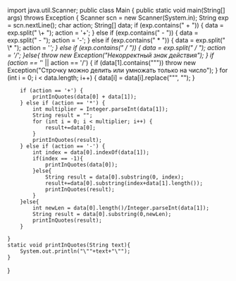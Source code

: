 import java.util.Scanner;
public class Main {
    public static void main(String[] args) throws Exception {
        Scanner scn = new Scanner(System.in);
        String exp = scn.nextLine();
        char action;
        String[] data;
        if (exp.contains(" + ")) {
            data = exp.split(" \\+ ");
            action = '+';
        } else if (exp.contains(" - ")) {
            data = exp.split(" - ");
            action = '-';
        } else if (exp.contains(" * ")) {
            data = exp.split(" \\* ");
            action = '*';
        } else if (exp.contains(" / ")) {
            data = exp.split(" / ");
            action = '/';
        }else{
            throw new Exception("Некорректный знак действия");
        }
        if (action == '*' || action == '/') {
            if (data[1].contains("\"")) throw new Exception("Строчку можно делить или умножать только на число");
        }
        for (int i = 0; i < data.length; i++) {
            data[i] = data[i].replace("\"", "");
        }

        if (action == '+') {
            printInQuotes(data[0] + data[1]);
        } else if (action == '*') {
            int multiplier = Integer.parseInt(data[1]);
            String result = "";
            for (int i = 0; i < multiplier; i++) {
                result+=data[0];
            }
            printInQuotes(result);
        } else if (action == '-') {
            int index = data[0].indexOf(data[1]);
            if(index == -1){
                printInQuotes(data[0]);
            }else{
                String result = data[0].substring(0, index);
                result+=data[0].substring(index+data[1].length());
                printInQuotes(result);
            }
        }else{
            int newLen = data[0].length()/Integer.parseInt(data[1]);
            String result = data[0].substring(0,newLen);
            printInQuotes(result);
        }

    }
    static void printInQuotes(String text){
        System.out.println("\""+text+"\"");
    }
}
